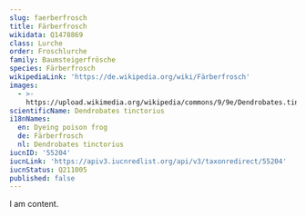 ```yaml
---
slug: faerberfrosch
title: Färberfrosch
wikidata: Q1478869
class: Lurche
order: Froschlurche
family: Baumsteigerfrösche
species: Färberfrosch
wikipediaLink: 'https://de.wikipedia.org/wiki/Färberfrosch'
images:
  - >-
    https://upload.wikimedia.org/wikipedia/commons/9/9e/Dendrobates.tinctorius.7037.jpg
scientificName: Dendrobates tinctorius
i18nNames:
  en: Dyeing poison frog
  de: Färberfrosch
  nl: Dendrobates tinctorius
iucnID: '55204'
iucnLink: 'https://apiv3.iucnredlist.org/api/v3/taxonredirect/55204'
iucnStatus: Q211005
published: false
---
```


I am content.
